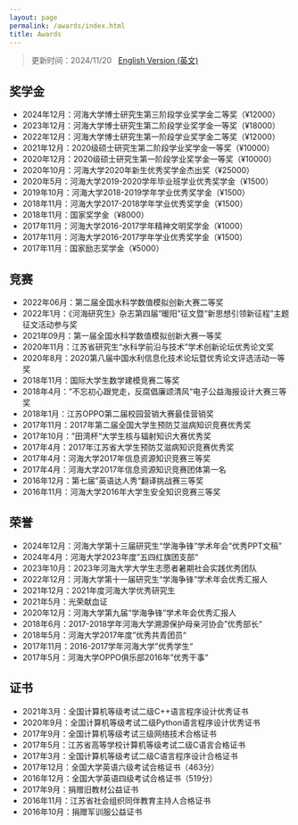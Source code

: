 ```yaml
---
layout: page
permalink: /awards/index.html
title: Awards
---
```


> 更新时间：2024/11/20 &nbsp; [English Version (英文)](https://lujiabo98.github.io/file/awards_en/)

## 奖学金

- 2024年12月：河海大学博士研究生第三阶段学业奖学金二等奖（¥12000）
- 2023年12月：河海大学博士研究生第二阶段学业奖学金一等奖（¥18000）
- 2022年12月：河海大学博士研究生第一阶段学业奖学金二等奖（¥12000）
- 2021年12月：2020级硕士研究生第二阶段学业奖学金一等奖（¥10000）
- 2020年12月：2020级硕士研究生第一阶段学业奖学金一等奖（¥10000）
- 2020年10月：河海大学2020年新生优秀奖学金杰出奖（¥25000）
- 2020年5月：河海大学2019-2020学年毕业班学业优秀奖学金（¥1500）
- 2019年10月：河海大学2018-2019学年学业优秀奖学金（¥1500）
- 2018年11月：河海大学2017-2018学年学业优秀奖学金（¥1500）
- 2018年11月：国家奖学金（¥8000）
- 2017年11月：河海大学2016-2017学年精神文明奖学金（¥1000）
- 2017年11月：河海大学2016-2017学年学业优秀奖学金（¥1500）
- 2017年11月：国家励志奖学金（¥5000）



## 竞赛

- 2022年06月：第二届全国水科学数值模拟创新大赛二等奖
- 2022年1月：《河海研究生》杂志第四届“暖阳”征文暨“新思想引领新征程”主题征文活动参与奖
- 2021年09月：第一届全国水科学数值模拟创新大赛一等奖
- 2020年11月：江苏省研究生“水科学前沿与技术”学术创新论坛优秀论文奖
- 2020年8月：2020第八届中国水利信息化技术论坛暨优秀论文评选活动一等奖
- 2018年11月：国际大学生数学建模竞赛二等奖
- 2018年4月：”不忘初心跟党走，反腐倡廉颂清风“电子公益海报设计大赛三等奖
- 2018年1月：江苏OPPO第二届校园营销大赛最佳营销奖
- 2017年11月：2017年第二届全国大学生预防艾滋病知识竞赛优秀奖
- 2017年10月：”田湾杯“大学生核与辐射知识大赛优秀奖
- 2017年4月：2017年江苏省大学生预防艾滋病知识竞赛优秀奖
- 2017年4月：河海大学2017年信息资源知识竞赛三等奖
- 2017年4月：河海大学2017年信息资源知识竞赛团体第一名
- 2016年12月：第七届”英语达人秀“翻译挑战赛三等奖
- 2016年11月：河海大学2016年大学生安全知识竞赛三等奖



## 荣誉

- 2024年12月：河海大学第十三届研究生“学海争锋”学术年会“优秀PPT文稿”
- 2024年4月：河海大学2023年度”五四红旗团支部“
- 2023年10月：2023年河海大学大学生志愿者暑期社会实践优秀团队
- 2022年12月：河海大学第十一届研究生“学海争锋”学术年会优秀汇报人
- 2021年12月：2021年度河海大学优秀研究生
- 2021年5月：光荣献血证
- 2020年12月：河海大学第九届“学海争锋”学术年会优秀汇报人
- 2018年6月：2017-2018学年河海大学溯源保护母亲河协会”优秀部长“
- 2018年5月：河海大学2017年度”优秀共青团员“
- 2017年11月：2016-2017学年河海大学”优秀学生“
- 2017年5月：河海大学OPPO俱乐部2016年”优秀干事“



## 证书

- 2021年3月：全国计算机等级考试二级C++语言程序设计优秀证书
- 2020年9月：全国计算机等级考试二级Python语言程序设计优秀证书
- 2017年9月：全国计算机等级考试三级网络技术合格证书
- 2017年5月：江苏省高等学校计算机等级考试二级C语言合格证书
- 2017年3月：全国计算机等级考试二级C语言程序设计合格证书
- 2017年12月：全国大学英语六级考试合格证书（463分）
- 2016年12月：全国大学英语四级考试合格证书（519分）
- 2017年9月：捐赠旧教材公益证书
- 2016年11月：江苏省社会组织同伴教育主持人合格证书
- 2016年10月：捐赠军训服公益证书

